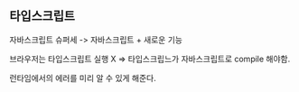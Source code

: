 ## 타입스크립트

자바스크립트 슈퍼세 -> 자바스크립트 + 새로운 기능

브라우저는 타입스크립트 실행 X => 타입스크립느가 자바스크립트로 compile 해야함.

런타임에서의 에러를 미리 알 수 있게 해준다.